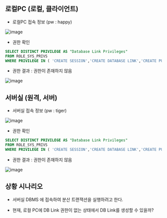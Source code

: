 
## 로컬PC (로컬, 클라이언트)

- 로컬PC 접속 정보 (pw : happy)

![image](https://user-images.githubusercontent.com/77392444/121105251-b3807580-c83e-11eb-8923-8b8175d59efe.png)

- 권한 확인

```sql
SELECT DISTINCT PRIVILEGE AS "Database Link Privileges"
FROM ROLE_SYS_PRIVS
WHERE PRIVILEGE IN ( 'CREATE SESSION','CREATE DATABASE LINK','CREATE PUBLIC DATABASE LINK');
```

- 권한 결과 : 권한이 존재하지 않음

![image](https://user-images.githubusercontent.com/77392444/121105523-3c97ac80-c83f-11eb-9e59-28bae5ff5a6b.png)



## 서버실 (원격, 서버)

- 서버실 접속 정보 (pw : tiger)

![image](https://user-images.githubusercontent.com/77392444/121105299-d1e67100-c83e-11eb-91c1-5bae13f0d8e6.png)

- 권한 확인

```sql
SELECT DISTINCT PRIVILEGE AS "Database Link Privileges"
FROM ROLE_SYS_PRIVS
WHERE PRIVILEGE IN ( 'CREATE SESSION','CREATE DATABASE LINK','CREATE PUBLIC DATABASE LINK');
```

- 권한 결과 : 권한이 존재하지 않음

![image](https://user-images.githubusercontent.com/77392444/121105502-3275ae00-c83f-11eb-94c1-66d3d6532c2f.png)



## 상황 시나리오

- 서버실 DBMS 에 접속하여 분산 트랜잭션을 실행하려고 한다. 

- 현재, 로컬 PC에 DB Link 권한이 없는 상태에서 DB Link를 생성할 수 있을까?
